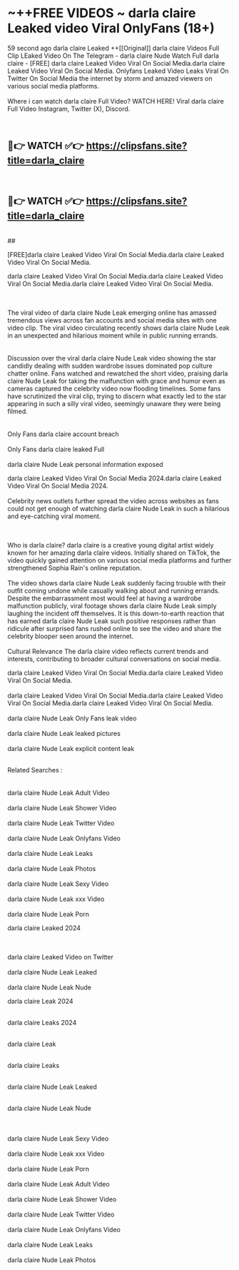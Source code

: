 # ~++FREE VIDEOS ~ darla claire Leaked video Viral OnlyFans (18+)<br>


59 second ago darla claire Leaked ++[[Original]] darla claire Videos Full Clip LEaked Video On The Telegram  - darla claire Nude  Watch Full darla claire - [FREE] darla claire Leaked Video Viral On Social Media.darla claire Leaked Video Viral On Social Media.   Onlyfans Leaked Video Leaks Viral On Twitter On Social Media the internet by storm and amazed viewers on various social media platforms. <br><br>
Where i can watch darla claire Full Video? WATCH HERE! Viral darla claire Full Video Instagram, Twitter (X), Discord. <br>


 <br>

##  🔴👉 WATCH ✅👉  <a href="https://clipsfans.site?title=darla_claire&ref=git">https://clipsfans.site?title=darla_claire</a> <br>
  <br>

##  🔴👉 WATCH ✅👉  <a href="https://clipsfans.site?title=darla_claire&ref=git">https://clipsfans.site?title=darla_claire</a> <br>
  <br>
  ##



[FREE]darla claire Leaked Video Viral On Social Media.darla claire Leaked Video Viral On Social Media. <br>

darla claire Leaked Video Viral On Social Media.darla claire Leaked Video Viral On Social Media.darla claire Leaked Video Viral On Social Media. <br>


  <br>

  <br>
The viral video of darla claire Nude Leak emerging online has amassed tremendous views across fan accounts and social media sites with one video clip. The viral video circulating recently shows darla claire Nude Leak in an unexpected and hilarious moment while in public running errands.<br>
<br>


<br>
Discussion over the viral darla claire Nude Leak video showing the star candidly dealing with sudden wardrobe issues dominated pop culture chatter online. Fans watched and rewatched the short video, praising darla claire Nude Leak for taking the malfunction with grace and humor even as cameras captured the celebrity video now flooding timelines. Some fans have scrutinized the viral clip, trying to discern what exactly led to the star appearing in such a silly viral video, seemingly unaware they were being filmed.<br>
<br>
<br> 
Only Fans darla claire account breach<br>
<br>
Only Fans darla claire leaked Full <br>
<br>
darla claire Nude Leak personal information exposed<br>

darla claire Leaked Video Viral On Social Media 2024.darla claire Leaked Video Viral On Social Media 2024. <br>
<br>
Celebrity news outlets further spread the video across websites as fans could not get enough of watching darla claire Nude Leak in such a hilarious and eye-catching viral moment.<br>
<br>

<br>
Who is darla claire? darla claire is a creative young digital artist widely known for her amazing darla claire videos. Initially shared on TikTok, the video quickly gained attention on various social media platforms and further strengthened Sophia Rain's online reputation.<br>
<br>
The video shows darla claire Nude Leak suddenly facing trouble with their outfit coming undone while casually walking about and running errands. Despite the embarrassment most would feel at having a wardrobe malfunction publicly, viral footage shows darla claire Nude Leak simply laughing the incident off themselves. It is this down-to-earth reaction that has earned darla claire Nude Leak such positive responses rather than ridicule after surprised fans rushed online to see the video and share the celebrity blooper seen around the internet.<br>
<br>
Cultural Relevance The darla claire video reflects current trends and interests, contributing to broader cultural conversations on social media.<br>

darla claire Leaked Video Viral On Social Media.darla claire Leaked Video Viral On Social Media.<br>
<br>
darla claire Leaked Video Viral On Social Media.darla claire Leaked Video Viral On Social Media.darla claire Leaked Video Viral On Social Media.<br>
<br>
darla claire Nude Leak Only Fans leak video<br>
<br>
darla claire Nude Leak leaked pictures<br>
<br>
darla claire Nude Leak explicit content leak<br>


<br>
Related Searches :<br>
<br>

<br>
darla claire Nude Leak Adult Video<br>
<br>
darla claire Nude Leak Shower Video<br>
<br>
darla claire Nude Leak Twitter Video<br>
<br>
darla claire Nude Leak Onlyfans Video<br>
<br>
darla claire Nude Leak Leaks<br>
<br>
darla claire Nude Leak Photos<br>

<br>
darla claire Nude Leak Sexy Video<br>
<br>
darla claire Nude Leak xxx Video<br>
<br>
darla claire Nude Leak Porn<br>

darla claire  Leaked 2024 <br> <br>
<br>

darla claire Leaked Video on Twitter <br>
<br>
darla claire Nude Leak Leaked<br>
<br>
darla claire Nude Leak Nude<br>


darla claire  Leak 2024 <br> <br>



darla claire  Leaks 2024 <br> <br>



 
darla claire  Leak<br> <br>



darla claire  Leaks<br> <br>


darla claire Nude Leak Leaked<br> <br>

darla claire Nude Leak Nude<br> <br>
<br> <br>
darla claire Nude Leak Sexy Video
<br> <br>
darla claire Nude Leak xxx Video
<br> <br>
darla claire Nude Leak Porn
<br> <br>
darla claire Nude Leak Adult Video
<br> <br>
darla claire Nude Leak Shower Video
<br> <br>
darla claire Nude Leak Twitter Video
<br> <br>
darla claire Nude Leak Onlyfans Video
<br> <br>
darla claire Nude Leak Leaks
<br> <br>
darla claire Nude Leak Photos






</p>




 



</p>










